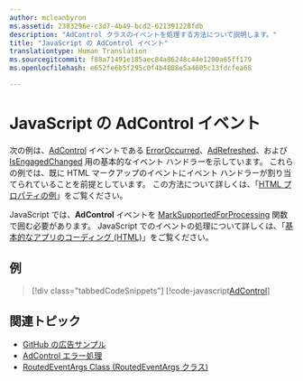 ```yaml
---
author: mcleanbyron
ms.assetid: 2383296e-c3d7-4b49-bcd2-621391228fdb
description: "AdControl クラスのイベントを処理する方法について説明します。"
title: "JavaScript の AdControl イベント"
translationtype: Human Translation
ms.sourcegitcommit: f88a71491e185aec84a86248c44e1200a65ff179
ms.openlocfilehash: e652fe6b5f295c0f4b4808e5a4605c13fdcfea68

---
```


# <a name="adcontrol-events-in-javascript"></a>JavaScript の AdControl イベント

次の例は、[AdControl](https://msdn.microsoft.com/library/windows/apps/microsoft.advertising.winrt.ui.adcontrol.aspx) イベントである [ErrorOccurred](https://msdn.microsoft.com/library/windows/apps/xaml/microsoft.advertising.winrt.ui.adcontrol.erroroccurred.aspx)、[AdRefreshed](https://msdn.microsoft.com/library/windows/apps/xaml/microsoft.advertising.winrt.ui.adcontrol.adrefreshed.aspx)、および [IsEngagedChanged](https://msdn.microsoft.com/library/windows/apps/xaml/microsoft.advertising.winrt.ui.adcontrol.isengagedchanged.aspx) 用の基本的なイベント ハンドラーを示しています。 これらの例では、既に HTML マークアップのイベントにイベント ハンドラーが割り当てられていることを前提としています。 この方法について詳しくは、「[HTML プロパティの例](html-properties-example.md)」をご覧ください。

JavaScript では、**AdControl** イベントを [MarkSupportedForProcessing](http://msdn.microsoft.com/library/windows/apps/Hh967819.aspx) 関数で囲む必要があります。 JavaScript でのイベントの処理について詳しくは、「[基本的なアプリのコーディング (HTML)](https://msdn.microsoft.com/library/windows/apps/hh780660.aspx#adding-event-handlers)」をご覧ください。

## <a name="examples"></a>例

> [!div class="tabbedCodeSnippets"]
[!code-javascript[AdControl](./code/AdvertisingSamples/AdControlSamples/js/main.js#EventHandlers)]

## <a name="related-topics"></a>関連トピック

* [GitHub の広告サンプル](http://aka.ms/githubads)
* [AdControl エラー処理](adcontrol-error-handling.md)
* [RoutedEventArgs Class (RoutedEventArgs クラス)](http://msdn.microsoft.com/library/system.windows.routedeventargs.aspx)

 

 



<!--HONumber=Dec16_HO2-->


